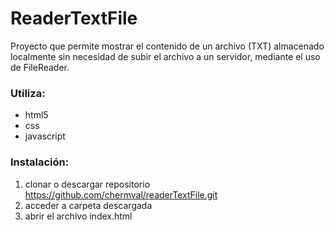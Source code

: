 # ReaderTextFile
Proyecto que permite mostrar el contenido de un archivo (TXT) almacenado localmente sin necesidad de subir el archivo a un servidor, mediante el uso de FileReader. 

### Utiliza: 
- html5
- css
- javascript

### Instalación:
1. clonar o descargar repositorio https://github.com/chermval/readerTextFile.git
2. acceder a carpeta descargada
3. abrir el archivo index.html

